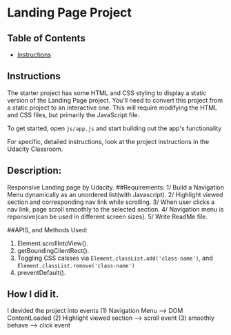 # Landing Page Project

## Table of Contents

* [Instructions](#instructions)

## Instructions

The starter project has some HTML and CSS styling to display a static version of the Landing Page project. You'll need to convert this project from a static project to an interactive one. This will require modifying the HTML and CSS files, but primarily the JavaScript file.

To get started, open `js/app.js` and start building out the app's functionality

For specific, detailed instructions, look at the project instructions in the Udacity Classroom.

## Description:
Responsive Landing page by Udacity.
##Requirements:
1/ Build a Navigation Menu dynamically as an unordered list(with Javascript).
2/ Highlight viewed section and corresponding nav link while scrolling.
3/ When user clicks a nav link, page scroll smoothly to the selected section.
4/ Navigation menu is reponsive(can be used in different screen sizes).
5/ Write ReadMe file.

##APIS, and Methods Used:
1. Element.scrollIntoView().
2. getBoundingClientRect().
3. Toggling CSS calsses via `Element.classList.add('class-name')`, and `Element.classList.remove('class-name')`
4. preventDefault().

## How I did it.
I devided the project into events
(1) Navigation Menu --> DOM ContentLoaded
(2) Highlight viewed section --> scroll event
(3) smoothly behave --> click event
